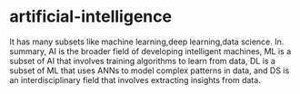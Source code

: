 # artificial-intelligence
It has many subsets like machine learning,deep learning,data science.
In. summary, AI is the broader field of developing intelligent machines, ML is a subset of AI that involves training algorithms to learn from data, DL is a subset of ML that uses ANNs to model complex patterns in data, and DS is an interdisciplinary field that involves extracting insights from data.
